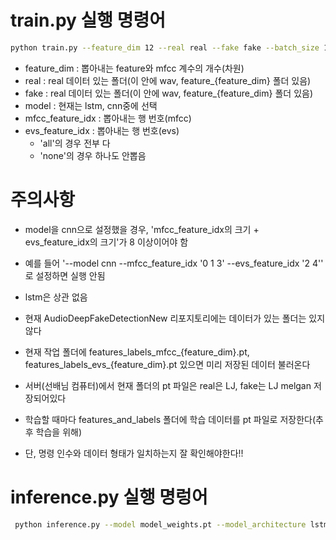 # train.py 실행 명령어

```bash
python train.py --feature_dim 12 --real real --fake fake --batch_size 16 --epochs 100 --model lstm --learning_rate 0.0001 --mfcc_feature_idx '0 1 3' --evs_feature_idx '2 4'
```
- feature_dim : 뽑아내는 feature와 mfcc 계수의 개수(차원)
- real : real 데이터 있는 폴더(이 안에 wav, feature_{feature_dim} 폴더 있음)
- fake : real 데이터 있는 폴더(이 안에 wav, feature_{feature_dim} 폴더 있음)
- model : 현재는 lstm, cnn중에 선택
- mfcc_feature_idx : 뽑아내는 행 번호(mfcc)
- evs_feature_idx : 뽑아내는 행 번호(evs)
    - 'all'의 경우 전부 다
    - 'none'의 경우 하나도 안뽑음

# 주의사항
- model을 cnn으로 설정했을 경우, 'mfcc_feature_idx의 크기 + evs_feature_idx의 크기'가 8 이상이어야 함
- 예를 들어 '--model cnn --mfcc_feature_idx '0 1 3' --evs_feature_idx '2 4'' 로 설정하면 실행 안됨
- lstm은 상관 없음

- 현재 AudioDeepFakeDetectionNew 리포지토리에는 데이터가 있는 폴더는 있지 않다

- 현재 작업 폴더에 features_labels_mfcc_{feature_dim}.pt, features_labels_evs_{feature_dim}.pt 있으면 미리 저장된 데이터 불러온다
- 서버(선배님 컴퓨터)에서 현재 폴더의 pt 파일은 real은 LJ, fake는 LJ melgan 저장되어있다
- 학습할 때마다 features_and_labels 폴더에 학습 데이터를 pt 파일로 저장한다(추후 학습을 위해)
- 단, 명령 인수와 데이터 형태가 일치하는지 잘 확인해야한다!!

# inference.py 실행 명렁어
```bash
 python inference.py --model model_weights.pt --model_architecture lstm --mfcc_feature_idx '0 1 3' --evs_feature_idx '2 4' --feature_dim 12 --input_dir fake
```